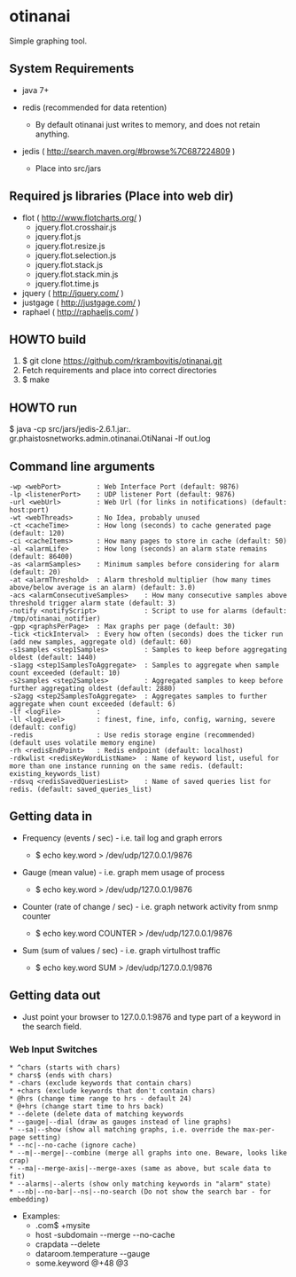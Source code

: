 # otinanai #
Simple graphing tool.

## System Requirements ##
+ java 7+

+ redis (recommended for data retention)
    * By default otinanai just writes to memory, and does not retain anything.

+ jedis ( http://search.maven.org/#browse%7C687224809 )
    * Place into src/jars

## Required js libraries (Place into web dir) ##
+ flot ( http://www.flotcharts.org/ )
    * jquery.flot.crosshair.js
    * jquery.flot.js
    * jquery.flot.resize.js
    * jquery.flot.selection.js
    * jquery.flot.stack.js
    * jquery.flot.stack.min.js
    * jquery.flot.time.js
+ jquery ( http://jquery.com/ )
+ justgage ( http://justgage.com/ )
+ raphael ( http://raphaeljs.com/ )

## HOWTO build ##
1. $ git clone https://github.com/rkrambovitis/otinanai.git
2. Fetch requirements and place into correct directories
3. $ make

## HOWTO run ##
$ java -cp src/jars/jedis-2.6.1.jar:. gr.phaistosnetworks.admin.otinanai.OtiNanai -lf out.log

## Command line arguments ##
	-wp <webPort>         : Web Interface Port (default: 9876)
	-lp <listenerPort>    : UDP listener Port (default: 9876)
	-url <webUrl>         : Web Url (for links in notifications) (default: host:port)
	-wt <webThreads>      : No Idea, probably unused
	-ct <cacheTime>       : How long (seconds) to cache generated page (default: 120)
	-ci <cacheItems>      : How many pages to store in cache (default: 50)
	-al <alarmLife>       : How long (seconds) an alarm state remains (default: 86400)
	-as <alarmSamples>    : Minimum samples before considering for alarm (default: 20)
	-at <alarmThreshold>  : Alarm threshold multiplier (how many times above/below average is an alarm) (default: 3.0)
	-acs <alarmConsecutiveSamples>    : How many consecutive samples above threshold trigger alarm state (default: 3)
	-notify <notifyScript>            : Script to use for alarms (default: /tmp/otinanai_notifier)
	-gpp <graphsPerPage>  : Max graphs per page (default: 30)
	-tick <tickInterval>  : Every how often (seconds) does the ticker run (add new samples, aggregate old) (default: 60)
	-s1samples <step1Samples>         : Samples to keep before aggregating oldest (default: 1440)
	-s1agg <step1SamplesToAggregate>  : Samples to aggregate when sample count exceeded (default: 10)
	-s2samples <step2Samples>         : Aggregated samples to keep before further aggregating oldest (default: 2880)
	-s2agg <step2SamplesToAggregate>  : Aggregates samples to further aggregate when count exceeded (default: 6)
	-lf <logFile>         : 
	-ll <logLevel>        : finest, fine, info, config, warning, severe (default: config)
	-redis                : Use redis storage engine (recommended) (default uses volatile memory engine)
	-rh <redisEndPoint>   : Redis endpoint (default: localhost)
	-rdkwlist <redisKeyWordListName>  : Name of keyword list, useful for more than one instance running on the same redis. (default: existing_keywords_list)
	-rdsvq <redisSavedQueriesList>    : Name of saved queries list for redis. (default: saved_queries_list)

## Getting data in ##
+ Frequency (events / sec) - i.e. tail log and graph errors
    * $ echo key.word > /dev/udp/127.0.0.1/9876

+ Gauge (mean value) - i.e. graph mem usage of process
    * $ echo key.word <number> > /dev/udp/127.0.0.1/9876

+ Counter (rate of change / sec) - i.e. graph network activity from snmp counter
    * $ echo key.word <number> COUNTER > /dev/udp/127.0.0.1/9876

+ Sum (sum of values / sec) - i.e. graph virtulhost traffic
    * $ echo key.word <number> SUM > /dev/udp/127.0.0.1/9876

## Getting data out ##
+ Just point your browser to 127.0.0.1:9876 and type part of a keyword in the search field.

### Web Input Switches ###
    * ^chars (starts with chars)
    * chars$ (ends with chars)
    * -chars (exclude keywords that contain chars)
    * +chars (exclude keywords that don't contain chars)
    * @hrs (change time range to hrs - default 24)
    * @+hrs (change start time to hrs back)
    * --delete (delete data of matching keywords
    * --gauge|--dial (draw as gauges instead of line graphs)
    * --sa|--show (show all matching graphs, i.e. override the max-per-page setting)
    * --nc|--no-cache (ignore cache)
    * --m|--merge|--combine (merge all graphs into one. Beware, looks like crap)
    * --ma|--merge-axis|--merge-axes (same as above, but scale data to fit)
    * --alarms|--alerts (show only matching keywords in "alarm" state)
    * --nb|--no-bar|--ns|--no-search (Do not show the search bar - for embedding)

* Examples:
    * .com$ +mysite 
    * host -subdomain --merge --no-cache
    * crapdata --delete
    * dataroom.temperature --gauge
    * some.keyword @+48 @3
